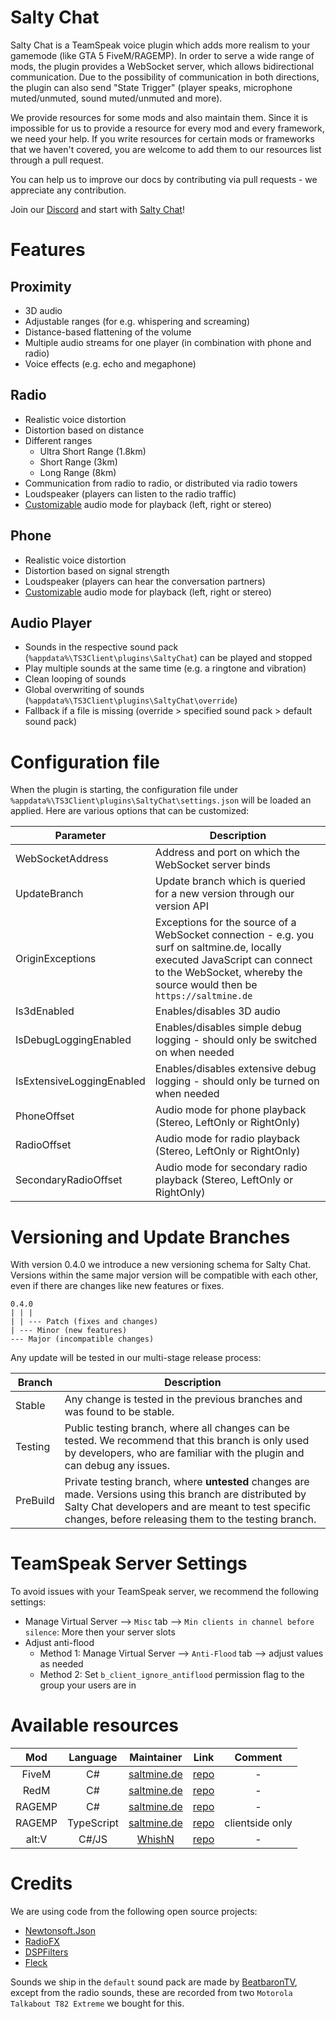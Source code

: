 # Salty Chat
Salty Chat is a TeamSpeak voice plugin which adds more realism to your gamemode (like GTA 5 FiveM/RAGEMP).
In order to serve a wide range of mods, the plugin provides a WebSocket server, which allows bidirectional communication.
Due to the possibility of communication in both directions, the plugin can also send "State Trigger" (player speaks, microphone muted/unmuted, sound muted/unmuted and more).

We provide resources for some mods and also maintain them.
Since it is impossible for us to provide a resource for every mod and every framework, we need your help.
If you write resources for certain mods or frameworks that we haven't covered, you are welcome to add them to our resources list through a pull request.

You can help us to improve our docs by contributing via pull requests - we appreciate any contribution.

Join our [Discord](https://discord.gg/MBCnqSf) and start with [Salty Chat](https://www.saltmine.de/)!

# Features
## Proximity
* 3D audio
* Adjustable ranges (for e.g. whispering and screaming)
* Distance-based flattening of the volume
* Multiple audio streams for one player (in combination with phone and radio)
* Voice effects (e.g. echo and megaphone)

## Radio
* Realistic voice distortion
* Distortion based on distance
* Different ranges
   * Ultra Short Range (1.8km)
   * Short Range (3km)
   * Long Range (8km)
* Communication from radio to radio, or distributed via radio towers
* Loudspeaker (players can listen to the radio traffic)
* [Customizable](/readme.md#configuration-file) audio mode for playback (left, right or stereo)

## Phone
* Realistic voice distortion
* Distortion based on signal strength
* Loudspeaker (players can hear the conversation partners)
* [Customizable](/readme.md#configuration-file) audio mode for playback (left, right or stereo)

## Audio Player
* Sounds in the respective sound pack (`%appdata%\TS3Client\plugins\SaltyChat`) can be played and stopped
* Play multiple sounds at the same time (e.g. a ringtone and vibration)
* Clean looping of sounds
* Global overwriting of sounds (`%appdata%\TS3Client\plugins\SaltyChat\override`)
* Fallback if a file is missing (override > specified sound pack > default sound pack)

# Configuration file
When the plugin is starting, the configuration file under `%appdata%\TS3Client\plugins\SaltyChat\settings.json` will be loaded an applied.
Here are various options that can be customized:

Parameter | Description
------------ | -------------
WebSocketAddress | Address and port on which the WebSocket server binds
UpdateBranch | Update branch which is queried for a new version through our version API
OriginExceptions | Exceptions for the source of a WebSocket connection - e.g. you surf on saltmine.de, locally executed JavaScript can connect to the WebSocket, whereby the source would then be `https://saltmine.de`
Is3dEnabled | Enables/disables 3D audio
IsDebugLoggingEnabled | Enables/disables simple debug logging - should only be switched on when needed
IsExtensiveLoggingEnabled | Enables/disables extensive debug logging - should only be turned on when needed
PhoneOffset | Audio mode for phone playback (Stereo, LeftOnly or RightOnly)
RadioOffset | Audio mode for radio playback (Stereo, LeftOnly or RightOnly)
SecondaryRadioOffset | Audio mode for secondary radio playback (Stereo, LeftOnly or RightOnly)

# Versioning and Update Branches
With version 0.4.0 we introduce a new versioning schema for Salty Chat.  
Versions within the same major version will be compatible with each other, even if there are changes like new features or fixes.

```
0.4.0
| | |
| | --- Patch (fixes and changes)
| --- Minor (new features)
--- Major (incompatible changes)
```

Any update will be tested in our multi-stage release process:

Branch | Description
------------ | -------------
Stable | Any change is tested in the previous branches and was found to be stable.
Testing | Public testing branch, where all changes can be tested. We recommend that this branch is only used by developers, who are familiar with the plugin and can debug any issues.
PreBuild | Private testing branch, where **untested** changes are made. Versions using this branch are distributed by Salty Chat developers and are meant to test specific changes, before releasing them to the testing branch.

# TeamSpeak Server Settings
To avoid issues with your TeamSpeak server, we recommend the following settings:
* Manage Virtual Server --> `Misc` tab --> `Min clients in channel before silence`: More then your server slots
* Adjust anti-flood
   * Method 1: Manage Virtual Server --> `Anti-Flood` tab --> adjust values as needed
   * Method 2: Set `b_client_ignore_antiflood` permission flag to the group your users are in

# Available resources
Mod | Language | Maintainer | Link | Comment |
|     :---:      |     :---:      |     :---:      |     :---:      |     :---:      |
FiveM | C# | [saltmine.de](https://github.com/saltminede) | [repo](https://github.com/saltminede/saltychat-fivem) | - |
RedM | C# | [saltmine.de](https://github.com/saltminede) | [repo](https://github.com/saltminede/saltychat-redm) | - |
RAGEMP | C# | [saltmine.de](https://github.com/saltminede) | [repo](https://github.com/saltminede/saltychat-ragemp) | - |
RAGEMP | TypeScript | [saltmine.de](https://github.com/saltminede) | [repo](https://github.com/saltminede/saltychat-ragemp-js) | clientside only |
alt:V | C#/JS | [WhishN](https://github.com/WhishN) | [repo](https://github.com/WhishN/saltychat-altV) | - |

# Credits
We are using code from the following open source projects:
* [Newtonsoft.Json](https://github.com/JamesNK/Newtonsoft.Json)
* [RadioFX](https://github.com/thorwe/teamspeak-plugin-radiofx)
* [DSPFilters](https://github.com/vinniefalco/DSPFilters)
* [Fleck](https://github.com/statianzo/Fleck)

Sounds we ship in the `default` sound pack are made by [BeatbaronTV](https://twitter.com/BeatbaronTV), except from the radio sounds, these are recorded from two `Motorola Talkabout T82 Extreme` we bought for this.

